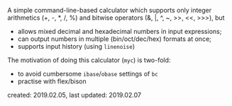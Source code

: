 A simple command-line-based calculator which supports only integer
arithmetics (+, -, *, /, %) and bitwise operators (&, |, ^, ~, >>, <<, >>>), but

- allows mixed decimal and hexadecimal numbers in input expressions;
- can output numbers in multiple (bin/oct/dec/hex) formats at once;
- supports input history (using `linenoise`)


The motivation of doing this calculator (`myc`) is two-fold:

- to avoid cumbersome `ibase`/`obase` settings of `bc`
- practise with flex/bison

created: 2019.02.05,
last updated: 2019.02.07
